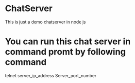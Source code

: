 # ChatServer
This is just a demo chatserver in node js

# You can run this chat server in command promt by following command

 telnet server_ip_address Server_port_number

